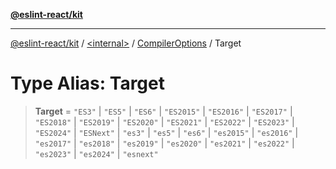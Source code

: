 [**@eslint-react/kit**](../../../../README.md)

***

[@eslint-react/kit](../../../../README.md) / [\<internal\>](../../../README.md) / [CompilerOptions](../README.md) / Target

# Type Alias: Target

> **Target** = `"ES3"` \| `"ES5"` \| `"ES6"` \| `"ES2015"` \| `"ES2016"` \| `"ES2017"` \| `"ES2018"` \| `"ES2019"` \| `"ES2020"` \| `"ES2021"` \| `"ES2022"` \| `"ES2023"` \| `"ES2024"` \| `"ESNext"` \| `"es3"` \| `"es5"` \| `"es6"` \| `"es2015"` \| `"es2016"` \| `"es2017"` \| `"es2018"` \| `"es2019"` \| `"es2020"` \| `"es2021"` \| `"es2022"` \| `"es2023"` \| `"es2024"` \| `"esnext"`
